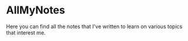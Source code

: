 # AllMyNotes
Here you can find all the notes that I've written to learn on various topics that interest me.
